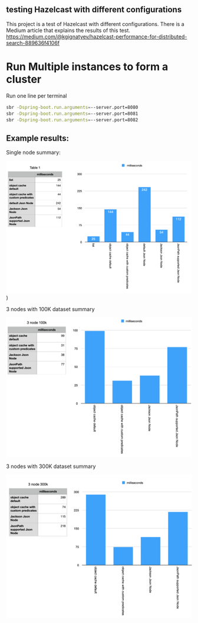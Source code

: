 testing Hazelcast with different configurations
---

This project is a test of Hazelcast with different configurations.
There is a Medium article that explains the results of this test.
https://medium.com/@kgignatyev/hazelcast-performance-for-distributed-search-889636f4106f



# Run Multiple instances to form a cluster

Run one line per terminal

```bash
sbr -Dspring-boot.run.arguments=--server.port=8080
sbr -Dspring-boot.run.arguments=--server.port=8081
sbr -Dspring-boot.run.arguments=--server.port=8082
```

Example results:
----

Single node summary:

![single-node-summary.png](docs%2Fsingle-node-summary.png))

3 nodes with 100K dataset summary

![3node100k-summary.png](docs%2F3node100k-summary.png)

3 nodes with 300K dataset summary

![3node300k-summary.png](docs%2F3node300k-summary.png)
